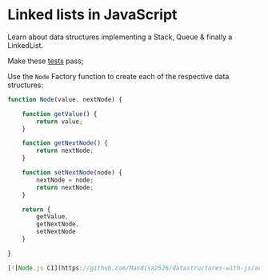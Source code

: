 # Linked lists in JavaScript

Learn about data structures implementing a Stack, Queue & finally a LinkedList.

Make these [tests](test/index.html) pass;

Use the `Node` Factory function to create each of the respective data structures:

```js
function Node(value, nextNode) {

	function getValue() {
		return value;
	}

	function getNextNode() {
		return nextNode;
	}

	function setNextNode(node) {
		nextNode = node;
		return nextNode;
	}

	return {
		getValue,
		getNextNode,
		setNextNode
	}

}

[![Node.js CI](https://github.com/Mandisa2526/datastructures-with-js/actions/workflows/node.js.yml/badge.svg)](https://github.com/Mandisa2526/datastructures-with-js/actions/workflows/node.js.yml)
```
